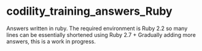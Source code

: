 # codility_training_answers_Ruby
Answers written in ruby. The required environment is Ruby 2.2 so many lines can be essentially shortened using Ruby 2.7 +
Gradually adding more answers, this is a work in progress.
